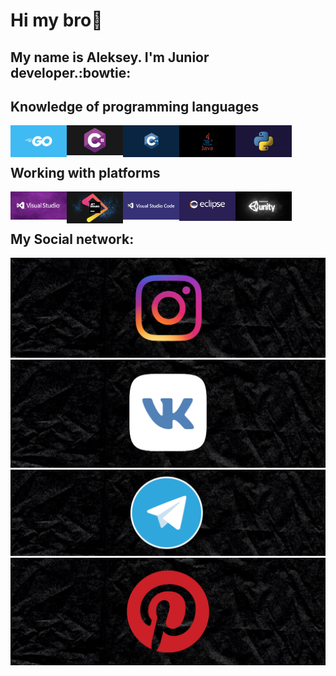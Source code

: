 <!--[![Header](blob:https://yapx.ru/8bc00004-a861-438b-ac07-bd9391176f6b)](https://github.com/Leshawolf)-->

# Hi my bro👋
##  My name is Aleksey. I'm Junior developer.:bowtie:

## Knowledge of programming languages
<img align="left" alt="Go" width="90px" src="https://github.com/Leshawolf/Leshawolf/blob/main/image/Language/Golang.png" />
<img align="left" alt="C#" width="90px" src="https://github.com/Leshawolf/Leshawolf/blob/main/image/Language/C%23.jpeg" />
<img align="left" alt="C++" width="90px" src="https://github.com/Leshawolf/Leshawolf/blob/main/image/Language/C%2B%2B.jpeg" />
<img align="left" alt="Java" width="90px" src="https://raw.githubusercontent.com/Leshawolf/Leshawolf/main/image/Language/Java.webp" />
<img align="left" alt="Python" width="90px" src="https://github.com/Leshawolf/Leshawolf/blob/main/image/Language/Python.jpg" />
<br />
<br />

## Working with platforms

<img align="left" alt="Visual Studio 2022" width="90px" src="https://github.com/Leshawolf/Leshawolf/blob/main/image/Platforms/Visual%20Studio.jpeg" />
<img align="left" alt="JetBrains" width="90px" src="https://raw.githubusercontent.com/Leshawolf/Leshawolf/main/image/Platforms/jetbrains.webp" />
<img align="left" alt="Visual Code" width="90px" src="https://github.com/Leshawolf/Leshawolf/blob/main/image/Platforms/Visual%20Code.png" />
<img align="left" alt="Eclipse" width="90px" src="https://github.com/Leshawolf/Leshawolf/blob/main/image/Platforms/eclipse.png" />
<img align="left" alt="Unity" width="90px" src="https://github.com/Leshawolf/Leshawolf/blob/main/image/Platforms/Unity.png" />

<br />
<br />

## My Social network:
[![Instagram](https://github.com/Leshawolf/Leshawolf/blob/main/image/Social%20network/Instagram.png)](https://instagram.com/a.volchek_?utm_medium=copy_link)
[![VK](https://github.com/Leshawolf/Leshawolf/blob/main/image/Social%20network/VK.png)](https://vk.com/volchek903)
[![Telegram](https://github.com/Leshawolf/Leshawolf/blob/main/image/Social%20network/Telegram.png)](https://t.me/volchek903)
[![Pinterest](https://github.com/Leshawolf/Leshawolf/blob/main/image/Social%20network/Pinterest.png)](https://pin.it/6UpJeay)

